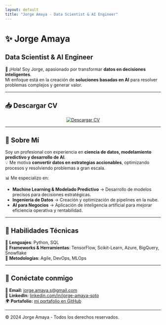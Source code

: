 ```yaml
---
layout: default
title: "Jorge Amaya - Data Scientist & AI Engineer"
---
```


# ✨ **Jorge Amaya**  
## Data Scientist & AI Engineer  

👋 ¡Hola! Soy Jorge, apasionado por transformar **datos en decisiones inteligentes**.  
Mi enfoque está en la creación de **soluciones basadas en AI** para resolver problemas complejos y generar valor.

---

## 📥 **Descargar CV**
<p align="center">
  <a href="https://github.com/kokit0/CV/raw/main/CV_Data_Science_AI_Engineer_Jorge_Amaya.pdf" target="_blank">
    <img src="https://img.shields.io/badge/%F0%9F%93%83%20DESCARGAR%20CV-Azul?style=for-the-badge&logo=Adobe-Acrobat-Reader&logoColor=white" alt="Descargar CV">
  </a>
</p>

---

## 📄 **Sobre Mí**
Soy un profesional con experiencia en **ciencia de datos, modelamiento predictivo y desarrollo de AI**.  
💡 Me motiva **convertir datos en estrategias accionables**, optimizando procesos y resolviendo problemas a gran escala.  

📊 Me especializo en:  
- **Machine Learning & Modelado Predictivo** → Desarrollo de modelos precisos para decisiones estratégicas.  
- **Ingeniería de Datos** → Creación y optimización de pipelines en la nube.  
- **AI para Negocios** → Aplicación de inteligencia artificial para mejorar eficiencia operativa y rentabilidad.  

---

## 🎯 **Habilidades Técnicas**
📌 **Lenguajes**: Python, SQL  
📌 **Frameworks & Herramientas**: TensorFlow, Scikit-Learn, Azure, BigQuery, Snowflake  
📌 **Metodologías**: Agile, DevOps, MLOps  

---

## 🔗 **Conéctate conmigo**
💌 **Email:** [jorge.amaya.s@gmail.com](mailto:jorge.amaya.s@gmail.com)  
🔗 **LinkedIn:** [linkedin.com/in/jorge-amaya-soto](https://www.linkedin.com/in/jorge-amaya-soto/)  
🌍 **Portafolio:** [mi portafolio en GitHub](https://github.com/Kokit0?tab=repositories&q=&type=&language=&sort=stargazers)  

---

© 2024 Jorge Amaya - Todos los derechos reservados.
